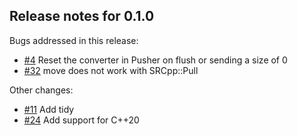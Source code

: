 ## Release notes for 0.1.0

Bugs addressed in this release:

* [#4](../../issues/4) Reset the converter in Pusher on flush or sending a size of 0
* [#32](../../issues/32) move does not work with SRCpp::Pull

Other changes:

* [#11](../../issues/11) Add tidy
* [#24](../../issues/24) Add support for C++20



